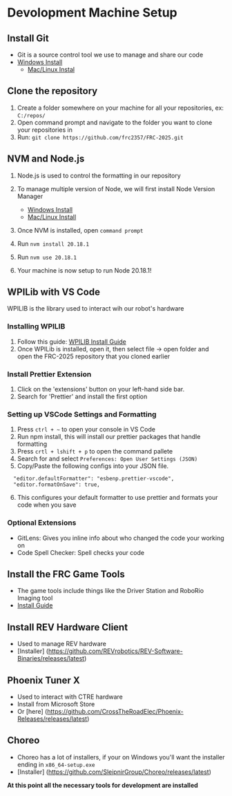# Devolopment Machine Setup

## Install Git

- Git is a source control tool we use to manage and share our code
- [Windows Install](https://git-scm.com/downloads/win)
  - [Mac/Linux Instal](https://git-scm.com/book/en/v2/Getting-Started-Installing-Git)

## Clone the repository

1. Create a folder somewhere on your machine for all your repositories, ex: `C:/repos/`
2. Open command prompt and navigate to the folder you want to clone your repositories in
3. Run: `git clone https://github.com/frc2357/FRC-2025.git`

## NVM and Node.js

1. Node.js is used to control the formatting in our repository
2. To manage multiple version of Node, we will first install Node Version Manager

   - [Windows Install](https://github.com/coreybutler/nvm-windows/releases/latest)
   - [Mac/Linux Install](https://github.com/nvm-sh/nvm/releases/latest)

3. Once NVM is installed, open `command prompt`
4. Run `nvm install 20.18.1`
5. Run `nvm use 20.18.1`
6. Your machine is now setup to run Node 20.18.1!

## WPILib with VS Code

WPILIB is the library used to interact wih our robot's hardware

### Installing WPILIB

1. Follow this guide: [WPILIB Install Guide](https://docs.wpilib.org/en/stable/docs/zero-to-robot/step-2/wpilib-setup.html)
2. Once WPILib is installed, open it, then select file -> open folder and open the FRC-2025 repository that you cloned earlier

### Install Prettier Extension

1. Click on the 'extensions' button on your left-hand side bar.
2. Search for 'Prettier' and install the first option

### Setting up VSCode Settings and Formatting

1. Press `ctrl + ~` to open your console in VS Code
2. Run npm install, this will install our prettier packages that handle formatting
3. Press `crtl + lshift + p` to open the command pallete
4. Search for and select `Preferences: Open User Settings (JSON)`
5. Copy/Paste the following configs into your JSON file.

```
  "editor.defaultFormatter": "esbenp.prettier-vscode",
  "editor.formatOnSave": true,
```

6. This configures your default formatter to use prettier and formats your code when you save

### Optional Extensions

- GitLens: Gives you inline info about who changed the code your working on
- Code Spell Checker: Spell checks your code

## Install the FRC Game Tools

- The game tools include things like the Driver Station and RoboRio Imaging tool
- [Install Guide](https://docs.wpilib.org/en/stable/docs/zero-to-robot/step-2/frc-game-tools.html)

## Install REV Hardware Client

- Used to manage REV hardware
- [Installer] (https://github.com/REVrobotics/REV-Software-Binaries/releases/latest)

## Phoenix Tuner X

- Used to interact with CTRE hardware
- Install from Microsoft Store
- Or [here] (https://github.com/CrossTheRoadElec/Phoenix-Releases/releases/latest)

## Choreo

- Choreo has a lot of installers, if your on Windows you'll want the installer ending in `x86_64-setup.exe`
- [Installer] (https://github.com/SleipnirGroup/Choreo/releases/latest)

**At this point all the necessary tools for development are installed**
